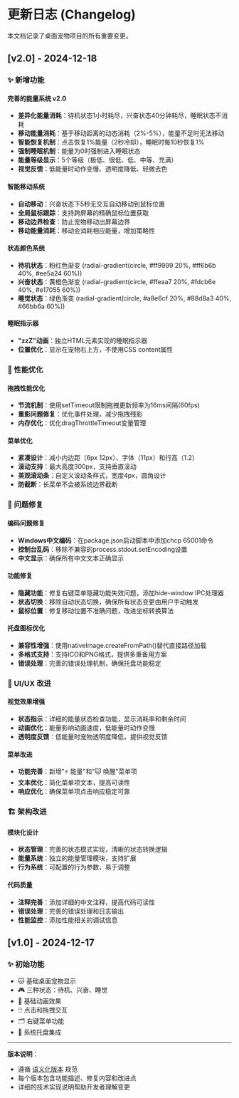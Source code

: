 # 更新日志 (Changelog)

本文档记录了桌面宠物项目的所有重要变更。

## [v2.0] - 2024-12-18

### ✨ 新增功能

#### 完善的能量系统 v2.0
- **差异化能量消耗**：待机状态1小时耗尽，兴奋状态40分钟耗尽，睡眠状态不消耗
- **移动能量消耗**：基于移动距离的动态消耗（2%-5%），能量不足时无法移动
- **智能恢复机制**：点击恢复1%能量（2秒冷却），睡眠时每10秒恢复1%
- **强制睡眠机制**：能量为0时强制进入睡眠状态
- **能量等级显示**：5个等级（极低、很低、低、中等、充满）
- **视觉反馈**：低能量时动作变慢、透明度降低、轻微去色

#### 智能移动系统
- **自动移动**：兴奋状态下5秒无交互自动移动到鼠标位置
- **全局鼠标跟踪**：支持跨屏幕的精确鼠标位置获取
- **移动边界检查**：防止宠物移动出屏幕边界
- **移动能量消耗**：移动会消耗相应能量，增加策略性

#### 状态颜色系统
- **待机状态**：粉红色渐变 (radial-gradient(circle, #ff9999 20%, #ff6b6b 40%, #ee5a24 60%))
- **兴奋状态**：黄橙色渐变 (radial-gradient(circle, #ffeaa7 20%, #fdcb6e 40%, #e17055 60%))
- **睡觉状态**：绿色渐变 (radial-gradient(circle, #a8e6cf 20%, #88d8a3 40%, #66bb6a 60%))

#### 睡眠指示器
- **"zzZ"动画**：独立HTML元素实现的睡眠指示器
- **位置优化**：显示在宠物右上方，不使用CSS content属性

### 🔧 性能优化

#### 拖拽性能优化
- **节流机制**：使用setTimeout限制拖拽更新频率为16ms间隔(60fps)
- **重影问题修复**：优化事件处理，减少拖拽残影
- **内存优化**：优化dragThrottleTimeout变量管理

#### 菜单优化
- **紧凑设计**：减小内边距（6px 12px）、字体（11px）和行高（1.2）
- **滚动支持**：最大高度300px，支持垂直滚动
- **美观滚动条**：自定义滚动条样式，宽度4px，圆角设计
- **防截断**：长菜单不会被系统边界截断

### 🐛 问题修复

#### 编码问题修复
- **Windows中文编码**：在package.json启动脚本中添加chcp 65001命令
- **控制台乱码**：移除不兼容的process.stdout.setEncoding设置
- **中文显示**：确保所有中文文本正确显示

#### 功能修复
- **隐藏功能**：修复右键菜单隐藏功能失效问题，添加hide-window IPC处理器
- **状态切换**：移除自动状态切换，确保所有状态变更由用户手动触发
- **鼠标位置**：修复移动位置不准确问题，改进坐标转换算法

#### 托盘图标优化
- **兼容性增强**：使用nativeImage.createFromPath()替代直接路径加载
- **多格式支持**：支持ICO和PNG格式，提供多重备用方案
- **错误处理**：完善的错误处理机制，确保托盘功能稳定

### 🎨 UI/UX 改进

#### 视觉效果增强
- **状态指示**：详细的能量状态检查功能，显示消耗率和剩余时间
- **动画优化**：能量影响动画速度，低能量时动作变慢
- **透明度反馈**：低能量时宠物透明度降低，提供视觉反馈

#### 菜单改进
- **功能完善**：新增"⚡ 能量"和"🐱 唤醒"菜单项
- **文本优化**：简化菜单项文本，提高可读性
- **响应优化**：确保菜单项点击响应稳定可靠

### 🏗️ 架构改进

#### 模块化设计
- **状态管理**：完善的状态模式实现，清晰的状态转换逻辑
- **能量系统**：独立的能量管理模块，支持扩展
- **行为系统**：可配置的行为参数，易于调整

#### 代码质量
- **注释完善**：添加详细的中文注释，提高代码可读性
- **错误处理**：完善的错误处理和日志输出
- **性能监控**：添加性能相关的调试信息

## [v1.0] - 2024-12-17

### ✨ 初始功能
- 🐱 基础桌面宠物显示
- 🎮 三种状态：待机、兴奋、睡觉
- 🎨 基础动画效果
- 🖱️ 点击和拖拽交互
- 🗂️ 右键菜单功能
- 🔔 系统托盘集成

---

**版本说明**：
- 遵循 [语义化版本](https://semver.org/lang/zh-CN/) 规范
- 每个版本包含功能描述、修复内容和改进点
- 详细的技术实现说明帮助开发者理解变更